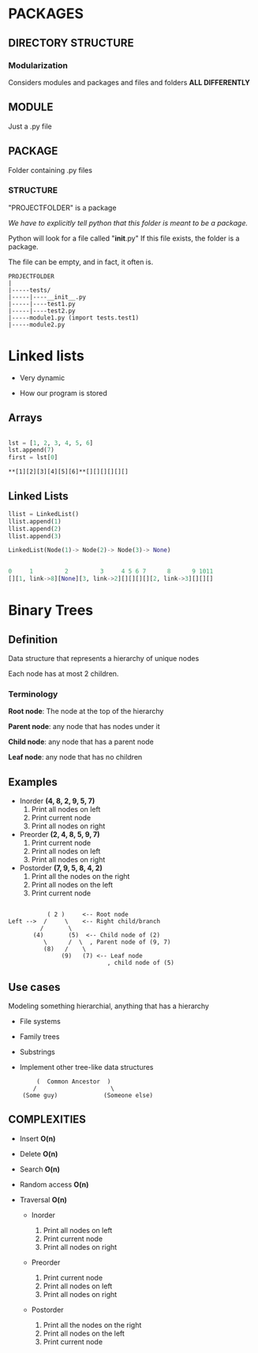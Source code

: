 # PACKAGES

## DIRECTORY STRUCTURE

### Modularization

Considers modules and packages and files and folders **ALL DIFFERENTLY**

## MODULE

Just a .py file

## PACKAGE

Folder containing .py files


### STRUCTURE

"PROJECTFOLDER" is a package

*We have to explicitly tell python that this folder is meant to be a package.*

Python will look for a file called
"__init__.py"
If this file exists, the folder is a package.

The file can be empty, and in fact, it often is.

```
PROJECTFOLDER
|
|-----tests/
|-----|----__init__.py
|-----|----test1.py
|-----|----test2.py
|-----module1.py (import tests.test1)
|-----module2.py
```


# Linked lists

* Very dynamic

* How our program is stored

## Arrays

```python

lst = [1, 2, 3, 4, 5, 6]
lst.append(7)
first = lst[0]
```


`**[1][2][3][4][5][6]**[][][][][][]`


## Linked Lists

```python
llist = LinkedList()
llist.append(1)
llist.append(2)
llist.append(3)

LinkedList(Node(1)-> Node(2)-> Node(3)-> None)


0     1         2         3     4 5 6 7      8      9 1011
[][1, link->8][None][3, link->2][][][][][2, link->3][][][]
```


# Binary Trees

## Definition

Data structure that represents a hierarchy of unique nodes

Each node has at most 2 children.

### Terminology

**Root node**: The node at the top of the hierarchy

**Parent node**: any node that has nodes under it

**Child node**: any node that has a parent node

**Leaf node**: any node that has no children

## Examples
- Inorder  **(4, 8, 2, 9, 5, 7)**
    1. Print all nodes on left
    2. Print current node
    3. Print all nodes on right
- Preorder **(2, 4, 8, 5, 9, 7)**
    1. Print current node
    2. Print all nodes on left
    3. Print all nodes on right
- Postorder **(7, 9, 5, 8, 4, 2)**
    1. Print all the nodes on the right
    2. Print all nodes on the left
    3. Print current node

```

           ( 2 )     <-- Root node
Left -->  /     \    <-- Right child/branch
         /       \
       (4)       (5)  <-- Child node of (2)
          \      /  \  , Parent node of (9, 7)
          (8)   /    \
               (9)   (7) <-- Leaf node
                            , child node of (5)
```

## Use cases

Modeling something hierarchial,
anything that has a hierarchy

* File systems

* Family trees

* Substrings

* Implement other tree-like data structures

```
        (  Common Ancestor  )
       /                     \
    (Some guy)             (Someone else)
```

## COMPLEXITIES

* Insert **O(n)**

* Delete **O(n)**

* Search **O(n)**

* Random access **O(n)**

* Traversal **O(n)**
    - Inorder
        1. Print all nodes on left
        2. Print current node
        3. Print all nodes on right

    - Preorder
        1. Print current node
        2. Print all nodes on left
        3. Print all nodes on right

    - Postorder
        1. Print all the nodes on the right
        2. Print all nodes on the left
        3. Print current node


